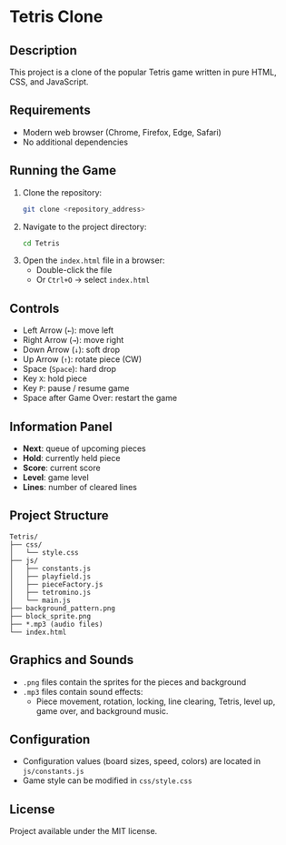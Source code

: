 # Tetris Clone

## Description
This project is a clone of the popular Tetris game written in pure HTML, CSS, and JavaScript.

## Requirements
- Modern web browser (Chrome, Firefox, Edge, Safari)
- No additional dependencies

## Running the Game
1. Clone the repository:
   ```bash
   git clone <repository_address>
   ```
2. Navigate to the project directory:
   ```bash
   cd Tetris
   ```
3. Open the `index.html` file in a browser:
   - Double-click the file
   - Or `Ctrl+O` → select `index.html`

## Controls
- Left Arrow (`←`): move left
- Right Arrow (`→`): move right
- Down Arrow (`↓`): soft drop
- Up Arrow (`↑`): rotate piece (CW)
- Space (`Space`): hard drop
- Key `X`: hold piece
- Key `P`: pause / resume game
- Space after Game Over: restart the game

## Information Panel
- **Next**: queue of upcoming pieces
- **Hold**: currently held piece
- **Score**: current score
- **Level**: game level
- **Lines**: number of cleared lines

## Project Structure
```
Tetris/
├── css/
│   └── style.css
├── js/
│   ├── constants.js
│   ├── playfield.js
│   ├── pieceFactory.js
│   ├── tetromino.js
│   └── main.js
├── background_pattern.png
├── block_sprite.png
├── *.mp3 (audio files)
└── index.html
```

## Graphics and Sounds
- `.png` files contain the sprites for the pieces and background
- `.mp3` files contain sound effects:
  - Piece movement, rotation, locking, line clearing, Tetris, level up, game over, and background music.

## Configuration
- Configuration values (board sizes, speed, colors) are located in `js/constants.js`
- Game style can be modified in `css/style.css`

## License
Project available under the MIT license. 